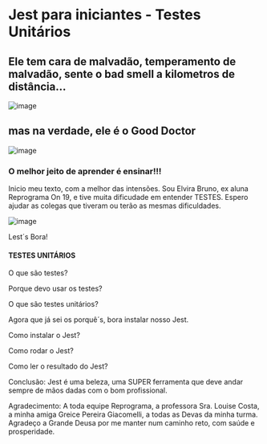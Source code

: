 # Jest para iniciantes - Testes Unitários

## Ele tem cara de malvadão, temperamento de malvadão, sente o bad smell a kilometros de distância...

![image](https://user-images.githubusercontent.com/109379404/218550620-b6e3ba73-5b0d-49ef-b96c-a5b79a46968e.png)

## mas na verdade, ele é o Good Doctor

![image](https://user-images.githubusercontent.com/109379404/218551273-3a956590-0b9f-49b3-8745-c11df45b06b9.png)

### O melhor jeito de aprender é ensinar!!!

Inicio meu texto, com a melhor das intensões. Sou Elvira Bruno, ex aluna Reprograma On 19, e tive muita dificudade em entender TESTES.
Espero ajudar as colegas que tiveram ou terão as mesmas dificuldades.

![image](https://user-images.githubusercontent.com/109379404/218554841-31b3ef85-6d92-45cc-84f6-94c482e3c672.png)

Lest´s Bora!

#### TESTES UNITÁRIOS

O que são testes?

Porque devo usar os testes?

O que são testes unitários?

Agora que já sei os porquê´s, bora instalar nosso Jest.

Como instalar o Jest?

Como rodar o Jest?

Como ler o resultado do Jest?

Conclusão:
Jest é uma beleza, uma SUPER ferramenta que deve andar sempre de mãos dadas com o bom profissional.

Agradecimento:
A toda equipe Reprograma, a professora Sra. Louise Costa, a minha amiga Greice Pereira Giacomelli, a todas as Devas da minha turma.
Agradeço a Grande Deusa por me manter num caminho reto, com saúde e prosperidade.




